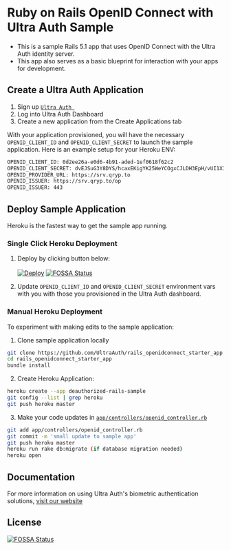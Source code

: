 # Ruby on Rails OpenID Connect with Ultra Auth Sample

- This is a sample Rails 5.1 app that uses OpenID Connect with the Ultra Auth identity server.
- This app also serves as a basic blueprint for interaction with your apps for development.  

## Create a Ultra Auth Application

1. Sign up [`Ultra Auth `](https://www.ultraauth.com/user/sign_up)
2. Log into Ultra Auth Dashboard
3. Create a new application from the Create Applications tab

With your application provisioned, you will have the necessary `OPENID_CLIENT_ID` and `OPENID_CLIENT_SECRET` to launch the sample application. Here is an example setup for your Heroku ENV:

```sh
OPENID_CLIENT_ID: 0d2ee26a-e0d6-4b91-aded-1ef0618f62c2 
OPENID_CLIENT_SECRET: dvEJSuG3Y8DYS/hcaxEKigYK25WeYCOgxCJLDH3EpH/vUI1X1hzSErDlNfLID9aP  
OPENID_PROVIDER_URL: https://srv.qryp.to
OPENID_ISSUER: https://srv.qryp.to/op
OPENID_ISSUER: 443
```

## Deploy Sample Application

Heroku is the fastest way to get the sample app running.

### Single Click Heroku Deployment

1. Deploy by clicking button below:<br/><br/>[![Deploy](https://www.herokucdn.com/deploy/button.svg)](https://heroku.com/deploy?template=https://github.com/UltraAuth/rails_openidconnect_starter_app)
[![FOSSA Status](https://app.fossa.com/api/projects/git%2Bgithub.com%2Fultraauth%2Frails_openidconnect_starter_app.svg?type=shield)](https://app.fossa.com/projects/git%2Bgithub.com%2Fultraauth%2Frails_openidconnect_starter_app?ref=badge_shield)

2. Update `OPENID_CLIENT_ID` and `OPENID_CLIENT_SECRET` environment vars with you with those you provisioned in the Ultra Auth dashboard.

### Manual Heroku Deployment

To experiment with making edits to the sample application:

1. Clone sample application locally

```sh
git clone https://github.com/UltraAuth/rails_openidconnect_starter_app 
cd rails_openidconnect_starter_app
bundle install
```

2. Create Heroku Application:

```sh
heroku create --app deauthorized-rails-sample
git config --list | grep heroku
git push heroku master
``` 

3. Make your code updates in [`app/controllers/openid_controller.rb`](https://github.com/UltraAuth/rails_openidconnect_starter_app/blob/master/app/controllers/openid_controller.rb)

```sh
git add app/controllers/openid_controller.rb
git commit -m 'small update to sample app'
git push heroku master
heroku run rake db:migrate (if database migration needed)
heroku open
```

## Documentation

For more information on using Ultra Auth's biometric authentication solutions, [visit our website](https://www.ultraauth.com)


## License
[![FOSSA Status](https://app.fossa.com/api/projects/git%2Bgithub.com%2Fultraauth%2Frails_openidconnect_starter_app.svg?type=large)](https://app.fossa.com/projects/git%2Bgithub.com%2Fultraauth%2Frails_openidconnect_starter_app?ref=badge_large)